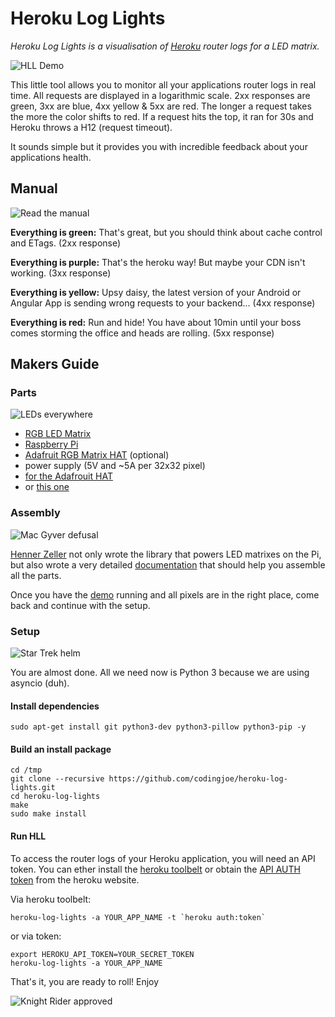 # Heroku Log Lights

_Heroku Log Lights is a visualisation of [Heroku][heroku] router logs for a LED matrix._

![HLL Demo](demo.gif)

This little tool allows you to monitor all your applications router logs in real time.
All requests are displayed in a logarithmic scale. 2xx responses are green, 3xx are blue, 4xx yellow & 5xx are red. The longer a request takes the more the color shifts to red. If a request hits the top, it ran for 30s and Heroku throws a H12 (request timeout).

It sounds simple but it provides you with incredible feedback about your applications health.

## Manual

![Read the manual](https://cdn.meme.am/cache/instances/folder246/57635246.jpg)

**Everything is green:**
That's great, but you should think about cache control and ETags.
(2xx response)

**Everything is purple:**
That's the heroku way! But maybe your CDN isn't working.
(3xx response)

**Everything is yellow:**
Upsy daisy, the latest version of your Android or Angular App is sending wrong requests to your backend...
(4xx response)

**Everything is red:**
Run and hide! You have about 10min until your boss comes storming the office and heads are rolling.
(5xx response)

## Makers Guide

### Parts

![LEDs everywhere](https://asset.msi.com/global/picture/article/article_147486003557e89403d6afe0.jpg)

* [RGB LED Matrix](http://a.co/89lfm33)
* [Raspberry Pi](https://www.raspberrypi.org)
* [Adafruit RGB Matrix HAT](https://www.adafruit.com/product/2345) (optional)
* power supply (5V and ~5A per 32x32 pixel)
 * [for the Adafrouit HAT](https://www.amazon.com/XINY-100V-240V-Switching-Interface-Surveillance/dp/B01JI373AY/)
 * or [this one](www.amazon.com/Pasow-Strip-Switching-Supply-Adapter/dp/B015C6DU6M/)

### Assembly

![Mac Gyver defusal](https://s-media-cache-ak0.pinimg.com/736x/c7/fb/61/c7fb612016dbc8f632b0b4349081247b.jpg)

[Henner Zeller][hzeller]
not only wrote the library that powers LED matrixes on the Pi, but also wrote a very detailed [documentation][rpi-rgb-led-matrix] that should help you assemble all the parts.

Once you have the [demo](https://github.com/hzeller/rpi-rgb-led-matrix#lets-do-it) running and all pixels are in the right place, come back and continue with the setup.

### Setup

![Star Trek helm](http://vignette4.wikia.nocookie.net/memoryalpha/images/9/94/Galaxy_mission_ops.jpg/revision/latest/scale-to-width-down/800?cb=20120226203320&path-prefix=en)

You are almost done. All we need now is Python 3 because we are using asyncio (duh).

#### Install dependencies
```shell
sudo apt-get install git python3-dev python3-pillow python3-pip -y
```

#### Build an install package
```shell
cd /tmp
git clone --recursive https://github.com/codingjoe/heroku-log-lights.git
cd heroku-log-lights
make
sudo make install
```

#### Run HLL

To access the router logs of your Heroku application, you will need an API token.
You can ether install the [heroku toolbelt][heroku-toolbelt]
or obtain the [API AUTH token][heroku-token] from the heroku website.

Via heroku toolbelt:

```shell
heroku-log-lights -a YOUR_APP_NAME -t `heroku auth:token`
```

or via token:

```shell
export HEROKU_API_TOKEN=YOUR_SECRET_TOKEN
heroku-log-lights -a YOUR_APP_NAME
```

That's it, you are ready to roll! Enjoy

![Knight Rider approved](http://sm.ign.com/ign_de/screenshot/default/knight-rider_u17w.jpg)

[heroku]: https://www.heroku.com/
[heroku-toolbelt]: https://toolbelt.heroku.com/
[heroku-token]: https://devcenter.heroku.com/articles/platform-api-quickstart#authentication
[hzeller]: https://github.com/hzeller
[rpi-rgb-led-matrix]: https://github.com/hzeller/rpi-rgb-led-matrix
